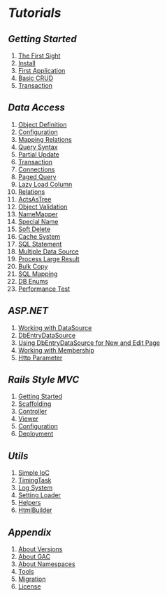 *Tutorials*
==========

*Getting Started*
----------

1. [The First Sight](GettingStarted/TheFirstSight.md)
1. [Install](GettingStarted/Install.md)
1. [First Application](GettingStarted/FirstApplication.md)
1. [Basic CRUD](GettingStarted/BasicCRUD.md)
1. [Transaction](GettingStarted/Transaction.md)

*Data Access*
----------

1. [Object Definition](DataAccess/ObjectDefinition.md)
1. [Configuration](DataAccess/Configuration.md)
1. [Mapping Relations](DataAccess/MappingRelations.md)
1. [Query Syntax](DataAccess/QuerySyntax.md)
1. [Partial Update](DataAccess/PartialUpdate.md)
1. [Transaction](DataAccess/Transaction.md)
1. [Connections](DataAccess/Connections.md)
1. [Paged Query](DataAccess/PagedQuery.md)
1. [Lazy Load Column](DataAccess/LazyLoadColumn.md)
1. [Relations](DataAccess/Relations.md)
1. [ActsAsTree](DataAccess/ActsAsTree.md)
1. [Object Validation](DataAccess/ObjectValidation.md)
1. [NameMapper](DataAccess/NameMapper.md)
1. [Special Name](DataAccess/SpecialName.md)
1. [Soft Delete](DataAccess/SoftDelete.md)
1. [Cache System](DataAccess/CacheSystem.md)
1. [SQL Statement](DataAccess/SQLStatement.md)
1. [Multiple Data Source](DataAccess/MultipleDataSource.md)
1. [Process Large Result](DataAccess/ProcessLargeResult.md)
1. [Bulk Copy](DataAccess/BulkCopy.md)
1. [SQL Mapping](DataAccess/SQLMapping.md)
1. [DB Enums](DataAccess/DBEnums.md)
1. [Performance Test](DataAccess/PerformanceTest.md)

*ASP.NET*
----------

1. [Working with DataSource](ASP.NET/WorkingWithDataSource.md)
1. [DbEntryDataSource](ASP.NET/DbEntryDataSource.md)
1. [Using DbEntryDataSource for New and Edit Page](ASP.NET/UsingDbEntryDataSourceForNewAndEditPage.md)
1. [Working with Membership](ASP.NET/WorkingWithMembership.md)
1. [Http Parameter](ASP.NET/HttpParameter.md)

*Rails Style MVC*
----------

1. [Getting Started](RailsStyleMVC/GettingStarted.md)
1. [Scaffolding](RailsStyleMVC/Scaffolding.md)
1. [Controller](RailsStyleMVC/Controller.md)
1. [Viewer](RailsStyleMVC/Viewer.md)
1. [Configuration](RailsStyleMVC/Configuration.md)
1. [Deployment](RailsStyleMVC/Deployment.md)

*Utils*
----------

1. [Simple IoC](Utils/SimpleIoC.md)
1. [TimingTask](Utils/TimingTask.md)
1. [Log System](Utils/LogSystem.md)
1. [Setting Loader](Utils/SettingLoader.md)
1. [Helpers](Utils/Helpers.md)
1. [HtmlBuilder](Utils/HtmlBuilder.md)

*Appendix*
----------

1. [About Versions](Appendix/AboutVersions.md)
1. [About GAC](Appendix/AboutGAC.md)
1. [About Namespaces](Appendix/AboutNamespaces.md)
1. [Tools](Appendix/Tools.md)
1. [Migration](Appendix/Migration.md)
1. [License](Appendix/License.md)
